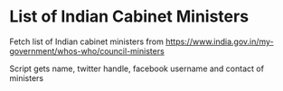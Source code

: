 # List of Indian Cabinet Ministers

Fetch list of Indian cabinet ministers from https://www.india.gov.in/my-government/whos-who/council-ministers

Script gets name, twitter handle, facebook username and contact of ministers
